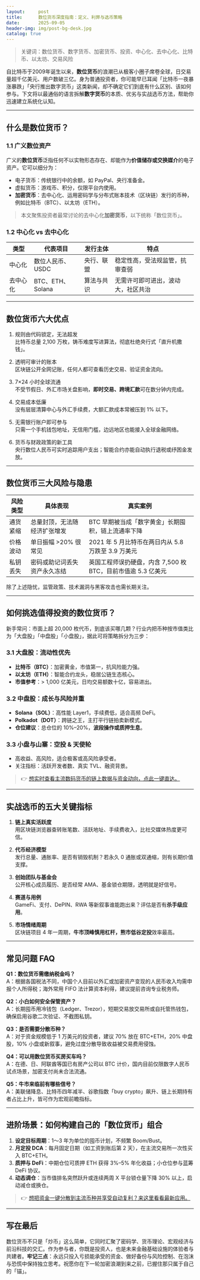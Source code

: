 ```yaml
---
layout:     post
title:      数位货币深度指南：定义、利弊与选币策略
date:       2025-09-05
header-img: img/post-bg-desk.jpg
catalog: true
---
```


> 关键词：数位货币、数字货币、加密货币、投资、中心化、去中心化、比特币、以太坊、交易风险

自比特币于2009年诞生以来，**数位货币**的浪潮已从极客小圈子席卷全球，日交易量超千亿美元、用户数破三亿。身为普通投资者，你可能早已耳闻「比特币一夜暴涨暴跌」「央行推出数字货币」这类新闻，却不确定它们到底有什么区别、该如何参与。下文将以最通俗的语言拆解**数字货币**的本质、优劣与实战选币方法，帮助你迅速建立系统化认知。

---

## 什么是数位货币？

### 1.1 广义数位资产
广义的**数位货币**泛指任何不以实物形态存在、却能作为**价值储存或交换媒介**的电子资产。它可以细分为：

- 电子货币：传统银行中的余额，如 PayPal、央行准备金。
- 虚拟货币：游戏币、积分，仅限平台内使用。
- **加密货币**：去中心化、运用密码学与分布式账本技术（区块链）发行的币种，例如比特币（BTC）、以太坊（ETH）。

> 本文聚焦投资者最常讨论的去中心化**加密货币**，以下统称「数位货币」。

### 1.2 中心化 vs 去中心化
| 类型      | 代表项目           | 发行主体     | 特点                                       |
|-----------|--------------------|--------------|--------------------------------------------|
| 中心化    | 数位人民币、USDC   | 央行、联盟   | 稳定性高，受法规监管，抗审查弱            |
| 去中心化  | BTC、ETH、Solana   | 算法与共识   | 无需许可即可进出，波动大，社区共治        |

---

## 数位货币六大优点

1. 规则由代码锁定，无法超发  
   比特币总量 2,100 万枚，铸币难度写进算法，彻底杜绝央行式「直升机撒钱」。

2. 透明可审计的账本  
   区块链公开全网记账，任何人都可查看历史交易、验证资金流向。

3. 7×24 小时全球流通  
   不受节假日、外汇市场关盘影响，**即时交易、跨境汇款**可在数分钟内完成。

4. 交易成本低廉  
   没有层层清算中心与外汇手续费，大额汇款成本常被压到 1% 以下。

5. 无需银行账户即可参与  
   只需一个手机钱包地址，无信用门槛，边远地区也能接入全球金融网络。

6. 货币与财政政策的新工具  
   央行数位人民币可实时追踪用户支出；智能合约亦能自动执行退税或纾困金发放。

---

## 数位货币三大风险与隐患

| 风险类型 | 具体表现 | 真实案例 |
|----------|----------|----------|
| 通货紧缩 | 总量封顶，无法随经济扩张增发 | BTC 早期被当成「数字黄金」长期囤积，链上流通率下降 |
| 价格波动 | 单日振幅 >20% 很常见 | 2021 年 5 月比特币在两日内从 5.8 万跌至 3.9 万美元 |
| 私钥丢失 | 密码或助记词丢失资产永久冻结 | 英国工程师误扔硬盘，内含 7,500 枚 BTC，目前市值逾 5.3 亿美元 |

除了上述隐忧，监管政策、技术漏洞与黑客攻击也需长期关注。

---

## 如何挑选**值得投资的数位货币**？

新手常问：市面上超 20,000 枚代币，到底该买哪几颗？行业内把币种按市值类比为「大盘股」「中盘股」「小盘股」，据此可将策略拆分为三步：

### 3.1 大盘股：流动性优先
- **比特币（BTC）**：加密黄金，市值第一，抗风险能力强。
- **以太坊（ETH）**：智能合约龙头，稳居公链生态核心。
- **市值参考**：> 1,000 亿美元，日均交易额数十亿，容易进出。

### 3.2 中盘股：成长与风险并重
- **Solana（SOL）**：高性能 Layer1，手续费低，适合高频 DeFi。
- **Polkadot（DOT）**：跨链之王，主打平行链拍卖新模式。
- **仓位建议**：总仓位的 10%–20%，**波段操作或质押生息**。

### 3.3 小盘与山寨：空投 & 天使轮
- 高收益、高风险，适合极客或高风险承受者。
- 关注指标：活跃开发者数、真实 TVL、融资背景。

> 👉 [想实时查看主流数码货币的链上数据与资金动向，点此一键直达。](https://okxdog.com/)

---

## 实战选币的五大关键指标

1. **链上真实活跃度**  
   用区块链浏览器查转账笔数、活跃地址、手续费收入，比社交媒体热度更可信。

2. **代币经济模型**  
   发行总量、通胀率、是否有销毁机制？若永久 0 通胀或双通缩，则有长期价值支撑。

3. **创始团队与基金会**  
   公开核心成员履历、是否经常 AMA、基金锁仓期限，透明就是好信号。

4. **赛道与用例**  
   GameFi、支付、DePIN、RWA 等新叙事谁能跑出来？评估是否有**杀手级应用**。

5. **市场情绪周期**  
   区块链项目 4 年一周期，**牛市顶峰慎用杠杆，熊市低谷定投**效率最高。

---

## 常见问题 FAQ

**Q1：数位货币需缴纳税金吗？**  
A：根据各国税法不同，中国个人目前以外汇或加密资产变现的人民币收入均需申报个人所得税；海外常用 FIFO 法计算资本利得，建议提前咨询专业税务师。

**Q2：小白如何安全保管资产？**  
A：长期囤币用冷钱包（Ledger、Trezor），短期交易放交易所或自托管热钱包，确保启用谷歌二次验证、不截图私钥。

**Q3：是否需要分散币种？**  
A：对于资金规模低于 1 万美元的投资者，建议 70% 放在 BTC+ETH，20% 中盘股，10% 小盘或新叙事，避免过度分散导致收益被交易费用侵蚀。

**Q4：可以用数位货币买房买车吗？**  
A：在德、日、阿联酋等国已有房产公司以 BTC 计价，国内目前仅限数字人民币试点场景，加密支付尚未合法流通。

**Q5：牛市来临前有哪些信号？**  
A：美联储降息、比特币四年减半、谷歌指数「buy crypto」飙升、链上长期持有者占比上升，皆可作为宏观前瞻指标。

---

## 进阶场景：如何构建自己的「数位货币」组合

1. **设定目标周期**：1～3 年为单位的囤币计划，不频繁 Boom/Bust。
2. **月定投 DCA**：每月固定日期（如工资到账后第 2 天），在主流交易所一次性买入 BTC+ETH。
3. **质押与 DeFi**：中期仓位可质押 ETH 获得 3%–5% 年化收益；小仓位参与蓝筹 DeFi 协议。
4. **动态调仓**：当市值排名突然跃升或连续两周 X 平台锁仓量下降 30% 以上，启动减仓或换仓。

> 👉 [想把资金一键分散到主流币种并享受自动复利？来这里看看最新应用。](https://okxdog.com/)

---

## 写在最后

数位货币不只是「炒币」这么简单，它同时汇聚了密码学、货币理论、宏观经济与前沿科技的交汇。作为参与者，你既是投资人，也是未来金融基础设施的体验者与共建者。**牢记三点**：永远只投入亏损能承受的资金、做好备份与风险控制、在泡沫与恐慌中保持独立思考。祝愿你在下一轮加密浪潮到来之前，已握住那只属于自己的「锚」。